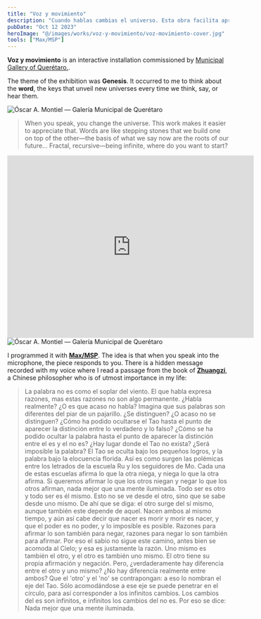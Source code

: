 ```yaml
---
title: "Voz y movimiento"
description: "Cuando hablas cambias el universo. Esta obra facilita apreciarlo. Las palabras son como peldaños que vamos construyendo una encima de otra—la base de lo que decimos ahora son las raíces de nuestro futuro… Fractal, recursivo—siendo infinito ¿por dónde quieres comenzar"
pubDate: "Oct 12 2023"
heroImage: "@/images/works/voz-y-movimiento/voz-movimiento-cover.jpg"
tools: ["Max/MSP"]
---
```


**Voz y movimiento** is an interactive installation commissioned by [Municipal Gallery of Querétaro.](https://www.instagram.com/galeria.municipal/).

The theme of the exhibition was **Genesis**. It occurred to me to think about the **word**, the keys that unveil new universes every time we think, say, or hear them.

<img class="blog-image" src="/images/works/voz-y-movimiento/óscar-a-montiel-exposición-genesis.jpg" alt="Óscar A. Montiel — Galería Municipal de Querétaro">

> When you speak, you change the universe. This work makes it easier to appreciate that. Words are like stepping stones that we build one on top of the other—the basis of what we say now are the roots of our future... Fractal, recursive—being infinite, where do you want to start?

<iframe width="560" height="415" src="https://www.youtube.com/embed/s46Tofa6EAI?si=8pLAAd9V9hdoxorZ" title="YouTube video player" frameborder="0" allow="accelerometer; autoplay; clipboard-write; encrypted-media; gyroscope; picture-in-picture; web-share" allowfullscreen></iframe>

<img class="blog-image" src="/images/works/voz-y-movimiento/oscar-a-montiel-animanoir-creative-software-developer.jpg" alt="Óscar A. Montiel — Galería Municipal de Querétaro">

I programmed it with [**Max/MSP**](https://cycling74.com/products/max). The idea is that when you speak into the microphone, the piece responds to you. There is a hidden message recorded with my voice where I read a passage from the book of [**Zhuangzi**](https://www.youtube.com/watch?v=kPLQV25TbRk), a Chinese philosopher who is of utmost importance in my life:

> La palabra no es como el soplar del viento. El que habla expresa razones, mas estas razones no son algo permanente. ¿Habla realmente? ¿O es que acaso no habla? Imagina que sus palabras son diferentes del piar de un pajarillo. ¿Se distinguen? ¿O acaso no se distinguen?
> ¿Cómo ha podido ocultarse el Tao hasta el punto de aparecer la distinción entre lo verdadero y lo falso? ¿Cómo se ha podido ocultar la palabra hasta el punto de aparecer la distinción entre el es y el no es? ¿Hay lugar donde el Tao no exista? ¿Será imposible la palabra? El Tao se oculta bajo los pequeños logros, y la palabra bajo la elocuencia florida. Así es como surgen las polémicas entre los letrados de la escuela Ru y los seguidores de Mo. Cada una de estas escuelas afirma lo que la otra niega, y niega lo que la otra afirma. Si queremos afirmar lo que los otros niegan y negar lo que los otros afirman, nada mejor que una mente iluminada.
> Todo ser es otro y todo ser es él mismo. Esto no se ve desde el otro, sino que se sabe desde uno mismo. De ahí que se diga: el otro surge del sí mismo, aunque también este depende de aquel. Nacen ambos al mismo tiempo, y aún así cabe decir que nacer es morir y morir es nacer, y que el poder es no poder, y lo imposible es posible. Razones para afirmar lo son también para negar, razones para negar lo son también para afirmar. Por eso el sabio no sigue este camino, antes bien se acomoda al Cielo; y esa es justamente la razón.
> Uno mismo es también el otro, y el otro es también uno mismo. El otro tiene su propia afirmación y negación. Pero, ¿verdaderamente hay diferencia entre el otro y uno mismo? ¿No hay diferencia realmente entre ambos? Que el 'otro' y el 'no' se contrapongan: a eso lo nombran el eje del Tao. Sólo acomodándose a ese eje se puede penetrar en el círculo, para así corresponder a los infinitos cambios. Los cambios del es son infinitos, e infinitos los cambios del no es. Por eso se dice: Nada mejor que una mente iluminada.
